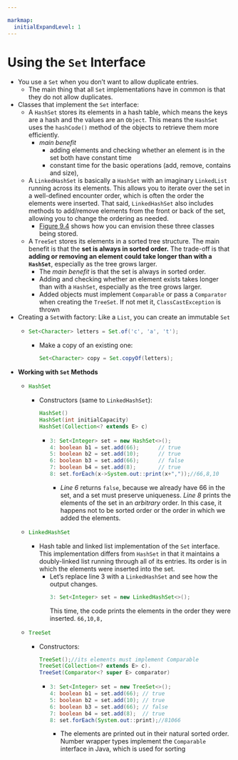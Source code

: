 ```yaml
---

markmap:
  initialExpandLevel: 1
---
```

# **Using the `Set` Interface**
- You use a `Set` when you don’t want to allow duplicate entries.
  -  The main thing that all `Set` implementations have in 
  common is that they do not allow duplicates. 
- Classes that implement the `Set` interface:
  - A `HashSet` stores its elements in a hash table, which means the keys are a hash
and the values are an `Object`. This means the `HashSet` uses the `hashCode()`
method of the objects to retrieve them more efficiently.
    - _main benefit_
      - adding elements and checking whether an element is in the set
both have constant time
      - constant time for the basic operations (add, remove, contains and size),
  - A `LinkedHashSet` is basically a `HashSet` with an imaginary `LinkedList`
running across its elements. This allows you to iterate over the set in a
well-defined encounter order, which is often the order the elements
were inserted. That said, `LinkedHashSet` also includes methods to
add/remove elements from the front or back of the set, allowing you to
change the ordering as needed.
    - [Figure 9.4](https://1drv.ms/i/c/c83cfca51d5c2032/EaqIhgZFneVAtasQ1vH4G6IByBp0UFMSZdDgxaStlywaxQ?e=02ZMpJ) shows how you can envision these three classes being
stored.
  - A `TreeSet` stores its elements in a sorted tree structure. The main
   benefit is that the **set is always in sorted order.** The trade-off is
  that **adding or removing an element could take longer than with a
  `HashSet`**, especially as the tree grows larger.
    - The _main benefit_ is that the set is always in sorted order.
    - Adding and checking whether an element exists takes longer 
    than with a `HashSet`, especially as the tree grows larger.
    - Added objects must implement `Comparable` or pass a `Comparator` when
     creating the `TreeSet`. If not met it, `ClassCastException` is thrown
- Creating a `Set`with factory:
Like a `List`, you can create an immutable `Set`
  - ```java
    Set<Character> letters = Set.of('c', 'a', 't');
    ```
    - Make a copy of an existing one:
      ```java
      Set<Character> copy = Set.copyOf(letters);
      ```
- **Working with `Set` Methods**
  - ```java
    HashSet
    ```
    - Constructors (same to `LinkedHashSet`):
      ```java
      HashSet()
      HashSet(int initialCapacity)
      HashSet(Collection<? extends E> c)
      ```
      - ```java
        3: Set<Integer> set = new HashSet<>();
        4: boolean b1 = set.add(66);      // true
        5: boolean b2 = set.add(10);      // true
        6: boolean b3 = set.add(66);      // false
        7: boolean b4 = set.add(8);       // true
        8: set.forEach(x->System.out::print(x+","));//66,8,10
        ```
        - _Line 6_ returns `false`, because we already have 66 in the set, 
        and a set must preserve uniqueness. _Line 8_ prints the elements of
         the set in an _arbitrary_ order. In this case, it happens not to 
         be sorted order or the order in which we added the elements.
      
  - ```java
    LinkedHashSet
    ```
    - Hash table and linked list implementation of the `Set` interface. 
    This implementation differs from `HashSet` in that it maintains a
     doubly-linked list running through all of its entries. Its order is
      in  which the elements were inserted into the set. 
      - Let’s replace line 3 with a `LinkedHashSet` and see how the output
          changes.
          ```java
          3: Set<Integer> set = new LinkedHashSet<>();
          ```
          This time, the code prints the elements in the order they were
          inserted.
          `66,10,8,`
  - ```java
    TreeSet
    ```
    - Constructors:
      ```java
      TreeSet();//its elements must implement Comparable
      TreeSet(Collection<? extends E> c).
      TreeSet(Comparator<? super E> comparator)
      ```
      - ```java
        3: Set<Integer> set = new TreeSet<>();
        4: boolean b1 = set.add(66); // true
        5: boolean b2 = set.add(10); // true
        6: boolean b3 = set.add(66); // false
        7: boolean b4 = set.add(8);  // true
        8: set.forEach(System.out::print);//81066
        ```
        - The elements are printed out in their natural sorted order.
         Number wrapper types implement the `Comparable` 
         interface in Java, which is used for sorting
